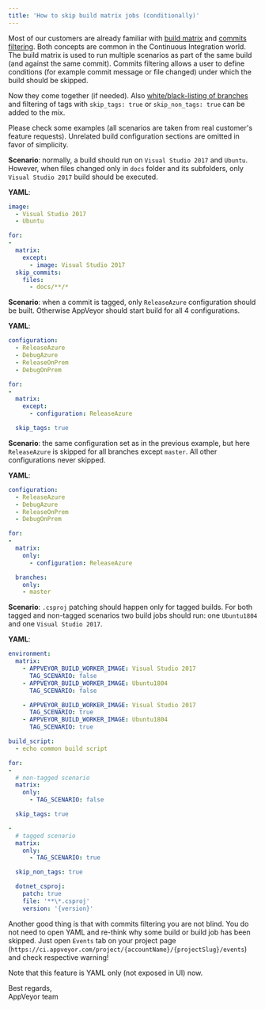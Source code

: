 ```yaml
---
title: 'How to skip build matrix jobs (conditionally)'
---
```


Most of our customers are already familiar with [build matrix](/docs/build-configuration/#build-matrix) and [commits filtering](/docs/how-to/filtering-commits/). Both concepts are common in the Continuous Integration world. The build matrix is used to run multiple scenarios as part of the same build (and against the same commit). Commits filtering allows a user to define conditions (for example commit message or file changed) under which the build should be skipped.

Now they come together (if needed). Also [white/black-listing of branches](/docs/branches#white--and-blacklisting) and filtering of tags with `skip_tags: true` or `skip_non_tags: true` can be added to the mix.

Please check some examples (all scenarios are taken from real customer's feature requests). Unrelated build configuration sections are omitted in favor of simplicity.

**Scenario**: normally, a build should run on `Visual Studio 2017` and `Ubuntu`. However, when files changed only in `docs` folder and its subfolders, only `Visual Studio 2017` build should be executed.

**YAML**:

```yaml
image:
  - Visual Studio 2017
  - Ubuntu

for:
-
  matrix:
    except:
      - image: Visual Studio 2017
  skip_commits:
    files:
      - docs/**/*
```

**Scenario**: when a commit is tagged, only `ReleaseAzure` configuration should be built. Otherwise AppVeyor should start build for all 4 configurations.

**YAML**:

```yaml
configuration:
  - ReleaseAzure
  - DebugAzure
  - ReleaseOnPrem
  - DebugOnPrem

for:
-
  matrix:
    except:
      - configuration: ReleaseAzure

  skip_tags: true
```

**Scenario**: the same configuration set as in the previous example, but here `ReleaseAzure` is skipped for all branches except `master`. All other configurations never skipped.

**YAML**:

```yaml
configuration:
  - ReleaseAzure
  - DebugAzure
  - ReleaseOnPrem
  - DebugOnPrem

for:
-
  matrix:
    only:
      - configuration: ReleaseAzure

  branches:
    only:
    - master
```

**Scenario**: `.csproj` patching should happen only for tagged builds. For both tagged and non-tagged scenarios two build jobs should run: one `Ubuntu1804` and one `Visual Studio 2017`.

**YAML**:

```yaml
environment:
  matrix:
    - APPVEYOR_BUILD_WORKER_IMAGE: Visual Studio 2017
      TAG_SCENARIO: false
    - APPVEYOR_BUILD_WORKER_IMAGE: Ubuntu1804
      TAG_SCENARIO: false

    - APPVEYOR_BUILD_WORKER_IMAGE: Visual Studio 2017
      TAG_SCENARIO: true
    - APPVEYOR_BUILD_WORKER_IMAGE: Ubuntu1804
      TAG_SCENARIO: true

build_script:
  - echo common build script

for:
-
  # non-tagged scenario
  matrix:
    only:
      - TAG_SCENARIO: false

  skip_tags: true

-
  # tagged scenario
  matrix:
    only:
      - TAG_SCENARIO: true

  skip_non_tags: true

  dotnet_csproj:
    patch: true
    file: '**\*.csproj'
    version: '{version}'
```

Another good thing is that with commits filtering you are not blind. You do not need to open YAML and re-think why some build or build job has been skipped. Just open `Events` tab on your project page (`https://ci.appveyor.com/project/{accountName}/{projectSlug}/events`) and check respective warning!

Note that this feature is YAML only (not exposed in UI) now.

Best regards,<br>
AppVeyor team

